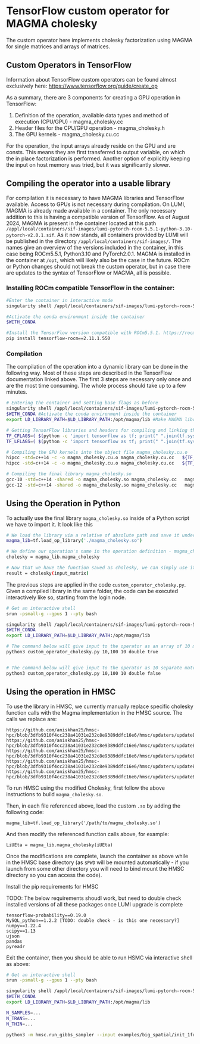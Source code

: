 # TensorFlow custom operator for MAGMA cholesky

The custom operator here implements cholesky factorization using MAGMA for single matrices and arrays of matrices.

## Custom Operators in TensorFlow

Information about TensorFlow custom operators can be found almost exclusively here:
https://www.tensorflow.org/guide/create_op

As a summary, there are 3 components for creating a GPU operation in TensorFlow:
1. Definition of the operation, available data types and method of execution (CPU/GPU) - magma_cholesky.cc
2. Header files for the CPU/GPU operation - magma_cholesky.h
3. The GPU kernels - magma_cholesky.cu.cc

For the operation, the input arrays already reside on the GPU and are consts. This means they are first transferred to
output variable, on which the in place factorization is performed. Another option of explicitly keeping the input on
host memory was tried, but it was significantly slower.

## Compiling the operator into a usable library

For compilation it is necessary to have MAGMA libraries and TensorFlow available. Access to GPUs is not necessary during compilation.
On LUMI, MAGMA is already made available in a container. The only necessary addition to this is having a compatible version of TensorFlow.
As of August 2024, MAGMA is present in the container located at this path `/appl/local/containers/sif-images/lumi-pytorch-rocm-5.5.1-python-3.10-pytorch-v2.0.1.sif`.
As it now stands, all containers provided by LUMI will be published in the directory `/appl/local/containers/sif-images/`.
The names give an overview of the versions included in the container, in this case being ROCm5.5.1, Python3.10 and PyTorch2.0.1.
MAGMA is installed in the container at `/opt`, which will likely also be the case in the future. ROCm or Python changes should not break the custom operator, but in case there are updates to the syntax of TensorFlow or MAGMA, all is possible.

### Installing ROCm compatible TensorFlow in the container:

```bash
#Enter the container in interactive mode
singularity shell /appl/local/containers/sif-images/lumi-pytorch-rocm-5.5.1-python-3.10-pytorch-v2.0.1.sif

#Activate the conda environment inside the container
$WITH_CONDA

#Install the TensorFlow version compatible with ROCm5.5.1. https://rocm.docs.amd.com/projects/install-on-linux/en/latest/install/3rd-party/tensorflow-install.html
pip install tensorflow-rocm==2.11.1.550 
```

### Compilation
The compilation of the operation into a dynamic library can be done in the following way. Most of these steps are described in the TensorFlow documentation linked above. The first 3 steps are necessary only once and are the most time consuming. The whole process should take up to a few minutes.
```bash
# Entering the container and setting base flags as before
singularity shell /appl/local/containers/sif-images/lumi-pytorch-rocm-5.5.1-python-3.10-pytorch-v2.0.1.sif #Enter the container in interactive mode
$WITH_CONDA #Activate the conda environment inside the container
export LD_LIBRARY_PATH=$LD_LIBRARY_PATH:/opt/magma/lib #Make MAGMA libraries available at runtime

# Getting TensorFlow libraries and headers for compiling and linking the TensorFlow components in the Op.
TF_CFLAGS=( $(python -c 'import tensorflow as tf; print(" ".join(tf.sysconfig.get_compile_flags()))'))
TF_LFLAGS=( $(python -c 'import tensorflow as tf; print(" ".join(tf.sysconfig.get_link_flags()))') )

# Compiling the GPU kernels into the object file magma_cholesky.cu.o
hipcc -std=c++14 -c -o magma_cholesky.cu.o magma_cholesky.cu.cc   ${TF_CFLAGS[@]} -D EIGEN_USE_HIP=1 -D TENSORFLOW_USE_ROCM=1 -fPIC -I/opt/magma/include -L/opt/magma/lib -I/opt
hipcc -std=c++14 -c -o magma_cholesky.cu.o magma_cholesky.cu.cc   ${TF_CFLAGS[@]} -D EIGEN_USE_HIP=1 -D TENSORFLOW_USE_ROCM=1 -fPIC -I/scratch/project_462000008/tiks/MAGMA/include -L/scratch/project_462000008/tiks/MAGMA/lib6.2 -I/opt

# Compiling the final library magma_cholesky.so
gcc-10 -std=c++14 -shared -o magma_cholesky.so magma_cholesky.cc   magma_cholesky.cu.o ${TF_CFLAGS[@]} -fPIC  ${TF_LFLAGS[@]} -I/opt/magma/include -L/opt/magma/lib -lmagma -D TENSORFLOW_USE_ROCM=1
gcc-12 -std=c++14 -shared -o magma_cholesky.so magma_cholesky.cc   magma_cholesky.cu.o ${TF_CFLAGS[@]} -fPIC  ${TF_LFLAGS[@]} -I/scratch/project_462000008/tiks/MAGMA/include -L/scratch/project_462000008/tiks/MAGMA/lib6.2 -lmagma -D TENSORFLOW_USE_ROCM=1
```
## Using the Operation in Python

To actually use the final library `magma_cholesky.so` inside of a Python script we have to import it. It look like this
```bash
# We load the library via a relative of absolute path and save it under magma_lib in this case.
magma_lib=tf.load_op_library('./magma_cholesky.so')

# We define our operation's name in the operation definition - magma_cholesky.cc - file. The op is registered there on line 13, but gets automatically converted to snakecase.
cholesky = magma_lib.magma_cholesky

# Now that we have the function saved as cholesky, we can simply use it by providing an input to it.
result = cholesky(input_matrix)
```

The previous steps are applied in the code `custom_operator_cholesky.py`. Given a compiled library in the same folder, the
code can be executed interactively like so, starting from the login node.
```bash
# Get an interactive shell
srun -psmall-g --gpus 1 --pty bash

singularity shell /appl/local/containers/sif-images/lumi-pytorch-rocm-5.5.1-python-3.10-pytorch-v2.0.1.sif
$WITH_CONDA 
export LD_LIBRARY_PATH=$LD_LIBRARY_PATH:/opt/magma/lib

# The command below will give input to the operator as an array of 10 matrices
python3 custom_operator_cholesky.py 10,100 10 double true


# The command below will give input to the operator as 10 separate matrices
python3 custom_operator_cholesky.py 10,100 10 double false
```

## Using the operation in HMSC 

To use the library in HMSC, we currently manually replace specific cholesky function calls with the Magma implementation in the HMSC source. The calls we replace are:

```
https://github.com/aniskhan25/hmsc-hpc/blob/3dfb9310f4cc238a41031e232c8e9389ddfc16e6/hmsc/updaters/updateBetaLambda.py#L120
https://github.com/aniskhan25/hmsc-hpc/blob/3dfb9310f4cc238a41031e232c8e9389ddfc16e6/hmsc/updaters/updateEta.py#L118
https://github.com/aniskhan25/hmsc-hpc/blob/3dfb9310f4cc238a41031e232c8e9389ddfc16e6/hmsc/updaters/updateEta.py#L133
https://github.com/aniskhan25/hmsc-hpc/blob/3dfb9310f4cc238a41031e232c8e9389ddfc16e6/hmsc/updaters/updateEta.py#L137
https://github.com/aniskhan25/hmsc-hpc/blob/3dfb9310f4cc238a41031e232c8e9389ddfc16e6/hmsc/updaters/updateBetaLambda.py#L94
```

To run HMSC using the modified Cholesky, first follow the above instructions to build `magma_cholesky.so`.

Then, in each file referenced above, load the custom `.so` by adding the following code:

```
magma_lib=tf.load_op_library('/path/to/magma_cholesky.so')
```

And then modify the referenced function calls above, for example:

```
LiUEta = magma_lib.magma_cholesky(iUEta)
```

Once the modifications are complete, launch the container as above while in the HMSC base directory (as `$PWD` will be mounted automatically - if you launch from some other directory you will need to bind mount the HMSC directory so you can access the code).

Install the pip requirements for HMSC

TODO: The below requirements shoudl work, but need to double check installed versions of all these packages once LUMI upgrade is complete
```
tensorflow-probability==0.19.0
MySQL_python==1.2.2 [TODO: double check - is this one necessary?]
numpy==1.22.4
scipy==1.13
ujson
pandas
pyreadr
```
Exit the container, then you should be able to run HSMC via interactive shell as above:

```bash
# Get an interactive shell
srun -psmall-g --gpus 1 --pty bash

singularity shell /appl/local/containers/sif-images/lumi-pytorch-rocm-5.5.1-python-3.10-pytorch-v2.0.1.sif
$WITH_CONDA 
export LD_LIBRARY_PATH=$LD_LIBRARY_PATH:/opt/magma/lib

N_SAMPLES=...
N_TRANS=...
N_THIN=...

python3 -m hmsc.run_gibbs_sampler --input examples/big_spatial/init_1fu_ns622_ny01600_chain01.rds --output $PWD/output.rds --samples N_SAMPLES --transient N_TRANS --thin N_THIN --verbose 100
```
